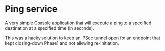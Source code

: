 # Ping service
A very simple Console application that will execute a ping to a specified destination at a specified time (in seconds).

This was a hacky solution to keep an IPSec tunnel open for an endpoint that kept closing-down Phase1 and not allowing re-initiation. 